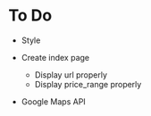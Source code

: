 # To Do
- Style

- Create index page
  - Display url properly
  - Display price_range properly



- Google Maps API
